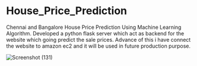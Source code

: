 # House_Price_Prediction
Chennai and Bangalore House Price Prediction Using Machine Learning Algorithm.
Developed a python flask server which act as backend for the website which going predict the sale prices.
Advance of this i have connect the website to amazon ec2 and it will be used in future production purpose.


![Screenshot (131)](https://user-images.githubusercontent.com/83824286/124959550-f0f04280-e038-11eb-824a-581604633d34.png)

